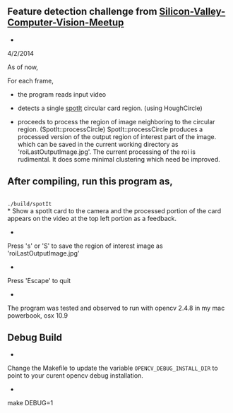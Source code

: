 

## Feature detection challenge from [Silicon-Valley-Computer-Vision-Meetup](http://www.meetup.com/Silicon-Valley-Computer-Vision)


*
4/2/2014

As of now,

For each frame,

- the program reads input video


- detects a single [spotIt](http://www.blueorangegames.com/index.php/games/spotit) circular card region. (using HoughCircle)

- proceeds to process the region of image neighboring to the circular region. (SpotIt::processCircle) SpotIt::processCircle produces a processed version of the output region of interest part of the image.
which can be saved in the current working directory as 'roiLastOutputImage.jpg'. The current processing of the roi is rudimental. It
does some minimal clustering which need be improved.


## After compiling, run this program as,
<code>
./build/spotIt
</code>
*
Show a spotIt card to the camera and the processed portion of the card appears on the video at the top left portion as a feedback.

*
Press 's' or 'S' to save the region of interest image as 'roiLastOutputImage.jpg'

*
Press 'Escape' to quit

*
The program was tested and observed to run with opencv 2.4.8 in my mac powerbook, osx 10.9

## Debug Build

*
Change the Makefile to update the variable <code>OPENCV_DEBUG_INSTALL_DIR</code> to point to your curent opencv debug installation.

*
make DEBUG=1


